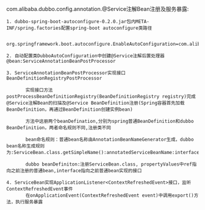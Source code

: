 
com.alibaba.dubbo.config.annotation.@Service注解Bean注册及服务暴露:

    1. dubbo-spring-boot-autoconfigure-0.2.0.jar包内META-INF/spring.factories配置spring-boot autoconfigure类路径

           org.springframework.boot.autoconfigure.EnableAutoConfiguration=com.alibaba.boot.dubbo.autoconfigure.DubboAutoConfiguration

    2. 自动配置类DubboAutoConfiguration中创建@Service注解后置处理器@bean:ServiceAnnotationBeanPostProcessor

    3. ServiceAnnotationBeanPostProcessor实现接口BeanDefinitionRegistryPostProcessor

           实现接口方法postProcessBeanDefinitionRegistry(BeanDefinitionRegistry registry)完成@Service注解Bean的扫描及@Service BeanDefinition注册(Spring容器首先加载BeanDefinition，再通过BeanDefinition创建实例bean)

           方法中这册两个beanDefination,分别为spring普通BeanDefinition和dubbo BeanDefinition，两者命名规则不同,注册类不同

           bean命名规则：普通bean名称由AnnotationBeanNameGenerator生成，dubbo bean名称生成规则为:ServiceBean.class.getSimpleName():annotatedServiceBeanName:interfaceClass.getName():interfaceClassName:service.version():service.group

           dubbo beanDefiniton:注册ServiceBean.class, propertyValues中ref指向之前注册的普通bean,interface指向之前普通bean实现的接口

    4. ServiceBean实现ApplicationListener<ContextRefreshedEvent>接口，监听ContextRefreshedEvent事件
           在onApplicationEvent(ContextRefreshedEvent event)中调用export()方法，执行服务暴露



